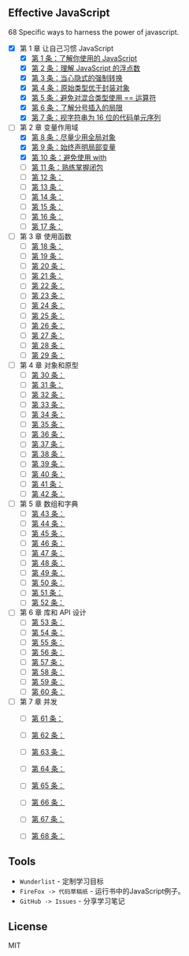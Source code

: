 ## Effective JavaScript
68 Specific ways to harness the power of javascript.

+ [x] 第 1 章 让自己习惯 JavaScript
  - [x] [第 1 条：了解你使用的 JavaScript ](https://github.com/xiaoluoboding/effective-javascript/issues/1)
  - [x] [第 2 条：理解 JavaScript 的浮点数](https://github.com/xiaoluoboding/effective-javascript/issues/2)
  - [x] [第 3 条：当心隐式的强制转换](https://github.com/xiaoluoboding/effective-javascript/issues/3)
  - [x] [第 4 条：原始类型优于封装对象](https://github.com/xiaoluoboding/effective-javascript/issues/4)
  - [x] [第 5 条：避免对混合类型使用 == 运算符](https://github.com/xiaoluoboding/effective-javascript/issues/5)
  - [x] [第 6 条：了解分号插入的局限](https://github.com/xiaoluoboding/effective-javascript/issues/6)
  - [x] [第 7 条：视字符串为 16 位的代码单元序列](https://github.com/xiaoluoboding/effective-javascript/issues/7)
+ [ ] 第 2 章 变量作用域
  - [x] [第 8 条：尽量少用全局对象](https://github.com/xiaoluoboding/effective-javascript/issues/8)
  - [x] [第 9 条：始终声明局部变量](https://github.com/xiaoluoboding/effective-javascript/issues/9)
  - [x] [第 10 条：避免使用 with](https://github.com/xiaoluoboding/effective-javascript/issues/10)
  - [ ] [第 11 条：熟练掌握闭包](https://github.com/xiaoluoboding/effective-javascript/issues/11)
  - [ ] [第 12 条：](https://github.com/xiaoluoboding/effective-javascript/issues/12)
  - [ ] [第 13 条：](https://github.com/xiaoluoboding/effective-javascript/issues/13)
  - [ ] [第 14 条：](https://github.com/xiaoluoboding/effective-javascript/issues/14)
  - [ ] [第 15 条：](https://github.com/xiaoluoboding/effective-javascript/issues/15)
  - [ ] [第 16 条：](https://github.com/xiaoluoboding/effective-javascript/issues/16)
  - [ ] [第 17 条：](https://github.com/xiaoluoboding/effective-javascript/issues/17)
+ [ ] 第 3 章 使用函数
  - [ ] [第 18 条：](https://github.com/xiaoluoboding/effective-javascript/issues/18)
  - [ ] [第 19 条：](https://github.com/xiaoluoboding/effective-javascript/issues/19)
  - [ ] [第 20 条：](https://github.com/xiaoluoboding/effective-javascript/issues/20)
  - [ ] [第 21 条：](https://github.com/xiaoluoboding/effective-javascript/issues/21)
  - [ ] [第 22 条：](https://github.com/xiaoluoboding/effective-javascript/issues/22)
  - [ ] [第 23 条：](https://github.com/xiaoluoboding/effective-javascript/issues/23)
  - [ ] [第 24 条：](https://github.com/xiaoluoboding/effective-javascript/issues/24)
  - [ ] [第 25 条：](https://github.com/xiaoluoboding/effective-javascript/issues/25)
  - [ ] [第 26 条：](https://github.com/xiaoluoboding/effective-javascript/issues/26)
  - [ ] [第 27 条：](https://github.com/xiaoluoboding/effective-javascript/issues/27)
  - [ ] [第 28 条：](https://github.com/xiaoluoboding/effective-javascript/issues/28)
  - [ ] [第 29 条：](https://github.com/xiaoluoboding/effective-javascript/issues/29)
+ [ ] 第 4 章 对象和原型
  - [ ] [第 30 条：](https://github.com/xiaoluoboding/effective-javascript/issues/30)
  - [ ] [第 31 条：](https://github.com/xiaoluoboding/effective-javascript/issues/31)
  - [ ] [第 32 条：](https://github.com/xiaoluoboding/effective-javascript/issues/32)
  - [ ] [第 33 条：](https://github.com/xiaoluoboding/effective-javascript/issues/33)
  - [ ] [第 34 条：](https://github.com/xiaoluoboding/effective-javascript/issues/34)
  - [ ] [第 35 条：](https://github.com/xiaoluoboding/effective-javascript/issues/35)
  - [ ] [第 36 条：](https://github.com/xiaoluoboding/effective-javascript/issues/36)
  - [ ] [第 37 条：](https://github.com/xiaoluoboding/effective-javascript/issues/37)
  - [ ] [第 38 条：](https://github.com/xiaoluoboding/effective-javascript/issues/38)
  - [ ] [第 39 条：](https://github.com/xiaoluoboding/effective-javascript/issues/39)
  - [ ] [第 40 条：](https://github.com/xiaoluoboding/effective-javascript/issues/40)
  - [ ] [第 41 条：](https://github.com/xiaoluoboding/effective-javascript/issues/41)
  - [ ] [第 42 条：](https://github.com/xiaoluoboding/effective-javascript/issues/42)
+ [ ] 第 5 章 数组和字典
  - [ ] [第 43 条：](https://github.com/xiaoluoboding/effective-javascript/issues/43)
  - [ ] [第 44 条：](https://github.com/xiaoluoboding/effective-javascript/issues/44)
  - [ ] [第 45 条：](https://github.com/xiaoluoboding/effective-javascript/issues/45)
  - [ ] [第 46 条：](https://github.com/xiaoluoboding/effective-javascript/issues/46)
  - [ ] [第 47 条：](https://github.com/xiaoluoboding/effective-javascript/issues/47)
  - [ ] [第 48 条：](https://github.com/xiaoluoboding/effective-javascript/issues/48)
  - [ ] [第 49 条：](https://github.com/xiaoluoboding/effective-javascript/issues/49)
  - [ ] [第 50 条：](https://github.com/xiaoluoboding/effective-javascript/issues/50)
  - [ ] [第 51 条：](https://github.com/xiaoluoboding/effective-javascript/issues/51)
  - [ ] [第 52 条：](https://github.com/xiaoluoboding/effective-javascript/issues/52)
+ [ ] 第 6 章 库和 API 设计
  - [ ] [第 53 条：](https://github.com/xiaoluoboding/effective-javascript/issues/53)
  - [ ] [第 54 条：](https://github.com/xiaoluoboding/effective-javascript/issues/54)
  - [ ] [第 55 条：](https://github.com/xiaoluoboding/effective-javascript/issues/55)
  - [ ] [第 56 条：](https://github.com/xiaoluoboding/effective-javascript/issues/56)
  - [ ] [第 57 条：](https://github.com/xiaoluoboding/effective-javascript/issues/57)
  - [ ] [第 58 条：](https://github.com/xiaoluoboding/effective-javascript/issues/58)
  - [ ] [第 59 条：](https://github.com/xiaoluoboding/effective-javascript/issues/59)
  - [ ] [第 60 条：](https://github.com/xiaoluoboding/effective-javascript/issues/60)
+ [ ] 第 7 章 并发
  - [ ] [第 61 条：](https://github.com/xiaoluoboding/effective-javascript/issues/61)
  - [ ] [第 62 条：](https://github.com/xiaoluoboding/effective-javascript/issues/62)
  - [ ] [第 63 条：](https://github.com/xiaoluoboding/effective-javascript/issues/63)
  - [ ] [第 64 条：](https://github.com/xiaoluoboding/effective-javascript/issues/64)
  - [ ] [第 65 条：](https://github.com/xiaoluoboding/effective-javascript/issues/65)
  - [ ] [第 66 条：](https://github.com/xiaoluoboding/effective-javascript/issues/66)
  - [ ] [第 67 条：](https://github.com/xiaoluoboding/effective-javascript/issues/67)
  - [ ] [第 68 条：](https://github.com/xiaoluoboding/effective-javascript/issues/68)


## Tools

- `Wunderlist` - 定制学习目标
- `FireFox -> 代码草稿纸` - 运行书中的JavaScript例子。
- `GitHub -> Issues` - 分享学习笔记

## License
MIT
